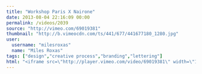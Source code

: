 ```yaml
---
title: "Workshop Paris X Nairone"
date: 2013-08-04 22:16:09 00:00
permalink: /videos/2039
source: "http://vimeo.com/69019381"
thumbnail: "http://b.vimeocdn.com/ts/441/677/441677180_1280.jpg"
user:
  username: "milesroxas"
  name: "Miles Roxas"
tags: ["design","creative process","branding","lettering"]
html: "<iframe src=\"http://player.vimeo.com/video/69019381\" width=\"1280\" height=\"720\" frameborder=\"0\" webkitAllowFullScreen mozallowfullscreen allowFullScreen></iframe>"
---
```


